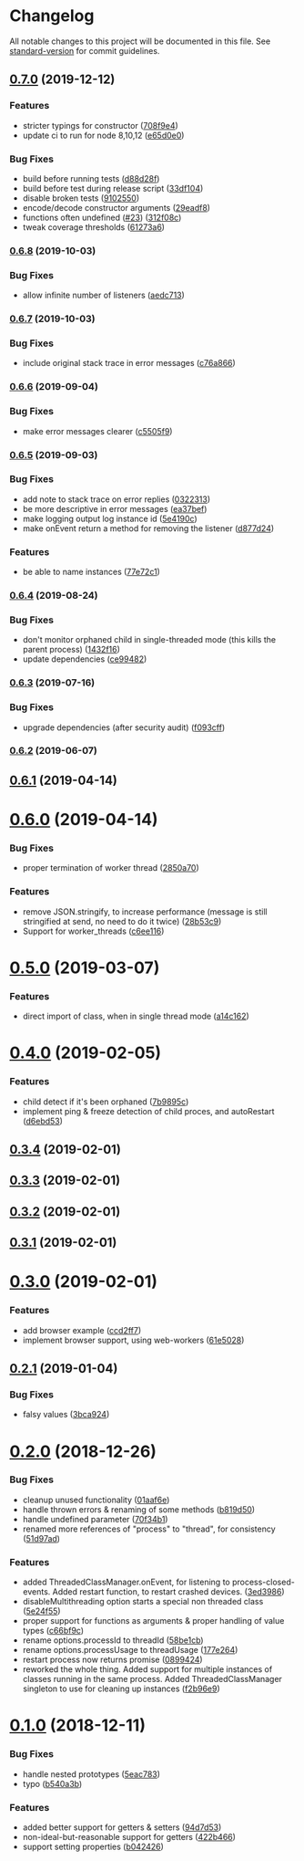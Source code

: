 # Changelog

All notable changes to this project will be documented in this file. See [standard-version](https://github.com/conventional-changelog/standard-version) for commit guidelines.

## [0.7.0](https://github.com/nytamin/threadedClass/compare/0.6.8...0.7.0) (2019-12-12)


### Features

* stricter typings for constructor ([708f9e4](https://github.com/nytamin/threadedClass/commit/708f9e48dc11db890948d710ceef3ad21616a92b))
* update ci to run for node 8,10,12 ([e65d0e0](https://github.com/nytamin/threadedClass/commit/e65d0e076c6704ac8d6ceed6d181b14f4bf02680))


### Bug Fixes

* build before running tests ([d88d28f](https://github.com/nytamin/threadedClass/commit/d88d28fee31fe03125ffc092fe3cd9fade8cecf9))
* build before test during release script ([33df104](https://github.com/nytamin/threadedClass/commit/33df10482e9c8a35a29e4e029740d47213684d88))
* disable broken tests ([9102550](https://github.com/nytamin/threadedClass/commit/9102550eab8f5050a0f22f50e08d0c5eacf38a4d))
* encode/decode constructor arguments ([29eadf8](https://github.com/nytamin/threadedClass/commit/29eadf82e3973ba4d4b7443d3655041c6484cf32))
* functions often undefined ([#23](https://github.com/nytamin/threadedClass/issues/23)) ([312f08c](https://github.com/nytamin/threadedClass/commit/312f08cb70c3c2d08e13f6cbfce0d5c138bf72a2))
* tweak coverage thresholds ([61273a6](https://github.com/nytamin/threadedClass/commit/61273a64fda27a9652a258a57c017f18ee2f740f))

### [0.6.8](https://github.com/nytamin/threadedClass/compare/0.6.7...0.6.8) (2019-10-03)


### Bug Fixes

* allow infinite number of listeners ([aedc713](https://github.com/nytamin/threadedClass/commit/aedc713))

### [0.6.7](https://github.com/nytamin/threadedClass/compare/0.6.6...0.6.7) (2019-10-03)


### Bug Fixes

* include original stack trace in error messages ([c76a866](https://github.com/nytamin/threadedClass/commit/c76a866))

### [0.6.6](https://github.com/nytamin/threadedClass/compare/0.6.5...0.6.6) (2019-09-04)


### Bug Fixes

* make error messages clearer ([c5505f9](https://github.com/nytamin/threadedClass/commit/c5505f9))

### [0.6.5](https://github.com/nytamin/threadedClass/compare/0.6.4...0.6.5) (2019-09-03)


### Bug Fixes

* add note to stack trace on error replies ([0322313](https://github.com/nytamin/threadedClass/commit/0322313))
* be more descriptive in error messages ([ea37bef](https://github.com/nytamin/threadedClass/commit/ea37bef))
* make logging output log instance id ([5e4190c](https://github.com/nytamin/threadedClass/commit/5e4190c))
* make onEvent return a method for removing the listener ([d877d24](https://github.com/nytamin/threadedClass/commit/d877d24))


### Features

* be able to name instances ([77e72c1](https://github.com/nytamin/threadedClass/commit/77e72c1))

### [0.6.4](https://github.com/nytamin/threadedClass/compare/0.6.3...0.6.4) (2019-08-24)


### Bug Fixes

* don't monitor orphaned child in single-threaded mode (this kills the parent process) ([1432f16](https://github.com/nytamin/threadedClass/commit/1432f16))
* update dependencies ([ce99482](https://github.com/nytamin/threadedClass/commit/ce99482))

### [0.6.3](https://github.com/nytamin/threadedClass/compare/0.6.2...0.6.3) (2019-07-16)


### Bug Fixes

* upgrade dependencies (after security audit) ([f093cff](https://github.com/nytamin/threadedClass/commit/f093cff))



### [0.6.2](https://github.com/nytamin/threadedClass/compare/0.6.1...0.6.2) (2019-06-07)



## [0.6.1](https://github.com/nytamin/threadedClass/compare/0.6.0...0.6.1) (2019-04-14)



# [0.6.0](https://github.com/nytamin/threadedClass/compare/0.5.0...0.6.0) (2019-04-14)


### Bug Fixes

* proper termination of worker thread ([2850a70](https://github.com/nytamin/threadedClass/commit/2850a70))


### Features

* remove JSON.stringify, to increase performance (message is still stringified at send, no need to do it twice) ([28b53c9](https://github.com/nytamin/threadedClass/commit/28b53c9))
* Support for worker_threads ([c6ee116](https://github.com/nytamin/threadedClass/commit/c6ee116))



# [0.5.0](https://github.com/nytamin/threadedClass/compare/0.4.3...0.5.0) (2019-03-07)


### Features

* direct import of class, when in single thread mode ([a14c162](https://github.com/nytamin/threadedClass/commit/a14c162))



<a name="0.4.0"></a>
# [0.4.0](https://github.com/nytamin/threadedClass/compare/0.3.4...0.4.0) (2019-02-05)


### Features

* child detect if it's been orphaned ([7b9895c](https://github.com/nytamin/threadedClass/commit/7b9895c))
* implement ping & freeze detection of child proces, and autoRestart ([d6ebd53](https://github.com/nytamin/threadedClass/commit/d6ebd53))



<a name="0.3.4"></a>
## [0.3.4](https://github.com/nytamin/threadedClass/compare/0.3.3...0.3.4) (2019-02-01)



<a name="0.3.3"></a>
## [0.3.3](https://github.com/nytamin/threadedClass/compare/0.3.2...0.3.3) (2019-02-01)



<a name="0.3.2"></a>
## [0.3.2](https://github.com/nytamin/threadedClass/compare/0.3.1...0.3.2) (2019-02-01)



<a name="0.3.1"></a>
## [0.3.1](https://github.com/nytamin/threadedClass/compare/0.3.0...0.3.1) (2019-02-01)



<a name="0.3.0"></a>
# [0.3.0](https://github.com/nytamin/threadedClass/compare/0.2.1...0.3.0) (2019-02-01)


### Features

* add browser example ([ccd2ff7](https://github.com/nytamin/threadedClass/commit/ccd2ff7))
* implement browser support, using web-workers ([61e5028](https://github.com/nytamin/threadedClass/commit/61e5028))



<a name="0.2.1"></a>
## [0.2.1](https://github.com/nytamin/threadedClass/compare/0.2.0...0.2.1) (2019-01-04)


### Bug Fixes

* falsy values ([3bca924](https://github.com/nytamin/threadedClass/commit/3bca924))



<a name="0.2.0"></a>
# [0.2.0](https://github.com/nytamin/threadedClass/compare/v0.1.0...v0.2.0) (2018-12-26)


### Bug Fixes

* cleanup unused functionality ([01aaf6e](https://github.com/nytamin/threadedClass/commit/01aaf6e))
* handle thrown errors & renaming of some methods ([b819d50](https://github.com/nytamin/threadedClass/commit/b819d50))
* handle undefined parameter ([70f34b1](https://github.com/nytamin/threadedClass/commit/70f34b1))
* renamed more references of "process" to "thread", for consistency ([51d97ad](https://github.com/nytamin/threadedClass/commit/51d97ad))


### Features

* added ThreadedClassManager.onEvent, for listening to process-closed-events. Added restart function, to restart crashed devices. ([3ed3986](https://github.com/nytamin/threadedClass/commit/3ed3986))
* disableMultithreading option starts a special non threaded class ([5e24f55](https://github.com/nytamin/threadedClass/commit/5e24f55))
* proper support for functions as arguments & proper handling of value types ([c66bf9c](https://github.com/nytamin/threadedClass/commit/c66bf9c))
* rename options.processId to threadId ([58be1cb](https://github.com/nytamin/threadedClass/commit/58be1cb))
* rename options.processUsage to threadUsage ([177e264](https://github.com/nytamin/threadedClass/commit/177e264))
* restart process now returns promise ([0899424](https://github.com/nytamin/threadedClass/commit/0899424))
* reworked the whole thing. Added support for multiple instances of classes running in the same process. Added ThreadedClassManager singleton to use for cleaning up instances ([f2b96e9](https://github.com/nytamin/threadedClass/commit/f2b96e9))



<a name="0.1.0"></a>
# [0.1.0](https://github.com/nytamin/threadedClass/compare/v0.0.5...v0.1.0) (2018-12-11)


### Bug Fixes

* handle nested prototypes ([5eac783](https://github.com/nytamin/threadedClass/commit/5eac783))
* typo ([b540a3b](https://github.com/nytamin/threadedClass/commit/b540a3b))


### Features

* added better support for getters & setters ([94d7d53](https://github.com/nytamin/threadedClass/commit/94d7d53))
* non-ideal-but-reasonable support for getters ([422b466](https://github.com/nytamin/threadedClass/commit/422b466))
* support setting properties ([b042426](https://github.com/nytamin/threadedClass/commit/b042426))
